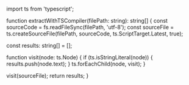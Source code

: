 import ts from 'typescript';

function extractWithTSCompiler(filePath: string): string[] {
  const sourceCode = fs.readFileSync(filePath, 'utf-8');
  const sourceFile = ts.createSourceFile(filePath, sourceCode, ts.ScriptTarget.Latest, true);

  const results: string[] = [];

  function visit(node: ts.Node) {
    if (ts.isStringLiteral(node)) {
      results.push(node.text);
    }
    ts.forEachChild(node, visit);
  }

  visit(sourceFile);
  return results;
}
